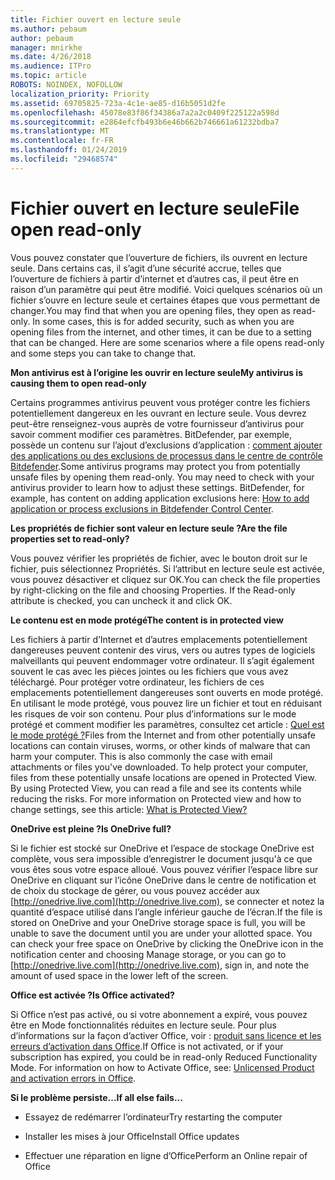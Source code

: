 ```yaml
---
title: Fichier ouvert en lecture seule
ms.author: pebaum
author: pebaum
manager: mnirkhe
ms.date: 4/26/2018
ms.audience: ITPro
ms.topic: article
ROBOTS: NOINDEX, NOFOLLOW
localization_priority: Priority
ms.assetid: 69705825-723a-4c1e-ae85-d16b5051d2fe
ms.openlocfilehash: 45078e83f86f34386a7a2a2c0409f225122a598d
ms.sourcegitcommit: e2864efcfb493b6e46b662b746661a61232bdba7
ms.translationtype: MT
ms.contentlocale: fr-FR
ms.lasthandoff: 01/24/2019
ms.locfileid: "29468574"
---
```

# <a name="file-open-read-only"></a><span data-ttu-id="0fd8f-102">Fichier ouvert en lecture seule</span><span class="sxs-lookup"><span data-stu-id="0fd8f-102">File open read-only</span></span>

<span data-ttu-id="0fd8f-p101">Vous pouvez constater que l’ouverture de fichiers, ils ouvrent en lecture seule. Dans certains cas, il s’agit d’une sécurité accrue, telles que l’ouverture de fichiers à partir d’internet et d’autres cas, il peut être en raison d’un paramètre qui peut être modifié. Voici quelques scénarios où un fichier s’ouvre en lecture seule et certaines étapes que vous permettant de changer.</span><span class="sxs-lookup"><span data-stu-id="0fd8f-p101">You may find that when you are opening files, they open as read-only. In some cases, this is for added security, such as when you are opening files from the internet, and other times, it can be due to a setting that can be changed. Here are some scenarios where a file opens read-only and some steps you can take to change that.</span></span>
  
 <span data-ttu-id="0fd8f-106">**Mon antivirus est à l’origine les ouvrir en lecture seule**</span><span class="sxs-lookup"><span data-stu-id="0fd8f-106">**My antivirus is causing them to open read-only**</span></span>
  
<span data-ttu-id="0fd8f-p102">Certains programmes antivirus peuvent vous protéger contre les fichiers potentiellement dangereux en les ouvrant en lecture seule. Vous devrez peut-être renseignez-vous auprès de votre fournisseur d’antivirus pour savoir comment modifier ces paramètres. BitDefender, par exemple, possède un contenu sur l’ajout d’exclusions d’application : [comment ajouter des applications ou des exclusions de processus dans le centre de contrôle Bitdefender](https://www.bitdefender.com/support/how-to-add-application-or-process-exclusions-in-bitdefender-control-center-1119.mdl).</span><span class="sxs-lookup"><span data-stu-id="0fd8f-p102">Some antivirus programs may protect you from potentially unsafe files by opening them read-only. You may need to check with your antivirus provider to learn how to adjust these settings. BitDefender, for example, has content on adding application exclusions here: [How to add application or process exclusions in Bitdefender Control Center](https://www.bitdefender.com/support/how-to-add-application-or-process-exclusions-in-bitdefender-control-center-1119.mdl).</span></span>
  
 <span data-ttu-id="0fd8f-110">**Les propriétés de fichier sont valeur en lecture seule ?**</span><span class="sxs-lookup"><span data-stu-id="0fd8f-110">**Are the file properties set to read-only?**</span></span>
  
<span data-ttu-id="0fd8f-p103">Vous pouvez vérifier les propriétés de fichier, avec le bouton droit sur le fichier, puis sélectionnez Propriétés. Si l’attribut en lecture seule est activée, vous pouvez désactiver et cliquez sur OK.</span><span class="sxs-lookup"><span data-stu-id="0fd8f-p103">You can check the file properties by right-clicking on the file and choosing Properties. If the Read-only attribute is checked, you can uncheck it and click OK.</span></span>
  
 <span data-ttu-id="0fd8f-113">**Le contenu est en mode protégé**</span><span class="sxs-lookup"><span data-stu-id="0fd8f-113">**The content is in protected view**</span></span>
  
<span data-ttu-id="0fd8f-p104">Les fichiers à partir d’Internet et d’autres emplacements potentiellement dangereuses peuvent contenir des virus, vers ou autres types de logiciels malveillants qui peuvent endommager votre ordinateur. Il s’agit également souvent le cas avec les pièces jointes ou les fichiers que vous avez téléchargé. Pour protéger votre ordinateur, les fichiers de ces emplacements potentiellement dangereuses sont ouverts en mode protégé. En utilisant le mode protégé, vous pouvez lire un fichier et tout en réduisant les risques de voir son contenu. Pour plus d’informations sur le mode protégé et comment modifier les paramètres, consultez cet article : [Quel est le mode protégé ?](https://support.office.com/en-us/article/d6f09ac7-e6b9-4495-8e43-2bbcdbcb6653)</span><span class="sxs-lookup"><span data-stu-id="0fd8f-p104">Files from the Internet and from other potentially unsafe locations can contain viruses, worms, or other kinds of malware that can harm your computer. This is also commonly the case with email attachments or files you've downloaded. To help protect your computer, files from these potentially unsafe locations are opened in Protected View. By using Protected View, you can read a file and see its contents while reducing the risks. For more information on Protected view and how to change settings, see this article: [What is Protected View?](https://support.office.com/en-us/article/d6f09ac7-e6b9-4495-8e43-2bbcdbcb6653)</span></span>
  
 <span data-ttu-id="0fd8f-119">**OneDrive est pleine ?**</span><span class="sxs-lookup"><span data-stu-id="0fd8f-119">**Is OneDrive full?**</span></span>
  
<span data-ttu-id="0fd8f-p105">Si le fichier est stocké sur OneDrive et l’espace de stockage OneDrive est complète, vous sera impossible d’enregistrer le document jusqu'à ce que vous êtes sous votre espace alloué. Vous pouvez vérifier l’espace libre sur OneDrive en cliquant sur l’icône OneDrive dans le centre de notification et de choix du stockage de gérer, ou vous pouvez accéder aux [http://onedrive.live.com](http://onedrive.live.com), se connecter et notez la quantité d’espace utilisé dans l’angle inférieur gauche de l’écran.</span><span class="sxs-lookup"><span data-stu-id="0fd8f-p105">If the file is stored on OneDrive and your OneDrive storage space is full, you will be unable to save the document until you are under your allotted space. You can check your free space on OneDrive by clicking the OneDrive icon in the notification center and choosing Manage storage, or you can go to [http://onedrive.live.com](http://onedrive.live.com), sign in, and note the amount of used space in the lower left of the screen.</span></span>
  
 <span data-ttu-id="0fd8f-122">**Office est activée ?**</span><span class="sxs-lookup"><span data-stu-id="0fd8f-122">**Is Office activated?**</span></span>
  
<span data-ttu-id="0fd8f-p106">Si Office n’est pas activé, ou si votre abonnement a expiré, vous pouvez être en Mode fonctionnalités réduites en lecture seule. Pour plus d’informations sur la façon d’activer Office, voir : [produit sans licence et les erreurs d’activation dans Office](https://support.office.com/en-us/article/0d23d3c0-c19c-4b2f-9845-5344fedc4380).</span><span class="sxs-lookup"><span data-stu-id="0fd8f-p106">If Office is not activated, or if your subscription has expired, you could be in read-only Reduced Functionality Mode. For information on how to Activate Office, see: [Unlicensed Product and activation errors in Office](https://support.office.com/en-us/article/0d23d3c0-c19c-4b2f-9845-5344fedc4380).</span></span>
  
 <span data-ttu-id="0fd8f-125">**Si le problème persiste...**</span><span class="sxs-lookup"><span data-stu-id="0fd8f-125">**If all else fails...**</span></span>
  
- <span data-ttu-id="0fd8f-126">Essayez de redémarrer l’ordinateur</span><span class="sxs-lookup"><span data-stu-id="0fd8f-126">Try restarting the computer</span></span>
    
- <span data-ttu-id="0fd8f-127">Installer les mises à jour Office</span><span class="sxs-lookup"><span data-stu-id="0fd8f-127">Install Office updates</span></span>
    
- <span data-ttu-id="0fd8f-128">Effectuer une réparation en ligne d’Office</span><span class="sxs-lookup"><span data-stu-id="0fd8f-128">Perform an Online repair of Office</span></span>
    

